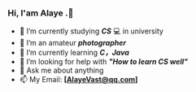 ### Hi, **I'am Alaye** .👋



- 📖 I’m currently studying ***CS*** 💻 in university
- 📸 I’m an amateur ***photographer***
- 🌱 I’m currently learning ***C，Java***
- 🤔 I’m looking for help with ***"How to learn CS well"***
- 💬 Ask me about anything 
- 📫 My Email: **[AlayeVast@qq.com]**
